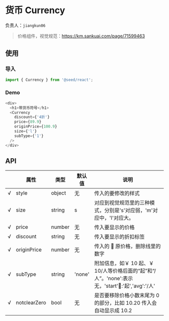 # 货币 Currency

负责人：`jiangkun06`

> 价格组件，视觉规范：https://km.sankuai.com/page/71599463

## 使用

### 导入

```javascript
import { Currency } from '@seed/react';
```

### Demo

```javascript
<div>
  <h1>带货币符号</h1>
  <Currency
    discount={'4折'}
    price={89.9}
    originPrice={100.9}
    size={'l'}
    subType={'1'}
  />
</div>
```

## API

|     | 属性         | 类型   | 默认值 | 说明                                                                                           |
| --- | ------------ | ------ | ------ | ---------------------------------------------------------------------------------------------- |
| √   | style        | object | 无     | 传入的要修改的样式                                                                             |
| √   | size         | string | s      | 对应到视觉规范里的三种模式，分别是's'对应弱，'m'对应中，'l'对应大。                            |
| √   | price        | number | 无     | 传入要显示的价格                                                                               |
| √   | discount     | string | 无     | 传入要显示的折扣标签                                                                           |
| √   | originPrice  | number | 无     | 传入的  原价格，删除线里的数字                                                                 |
| √   | subType      | string | 'none' | 附加信息，如￥ 10 起、￥ 10/人等价格后面的“起”和“/人”。'none':表示无，'start':'起','avg':'/人' |
| √   | notclearZero | bool   | 无     | 是否要移除价格小数末尾为 0 的部分，比如 10.20 传入会自动显示成 10.2                            |
